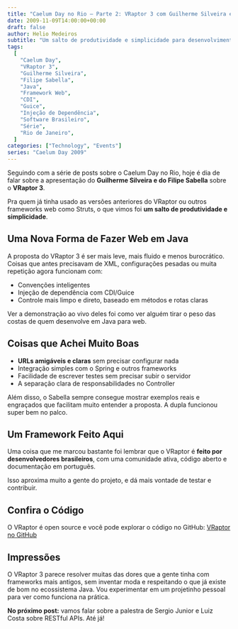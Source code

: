 ```yaml
---
title: "Caelum Day no Rio – Parte 2: VRaptor 3 com Guilherme Silveira e Filipe Sabella"
date: 2009-11-09T14:00:00+00:00
draft: false
author: Helio Medeiros
subtitle: "Um salto de produtividade e simplicidade para desenvolvimento web em Java"
tags:
  [
    "Caelum Day",
    "VRaptor 3",
    "Guilherme Silveira",
    "Filipe Sabella",
    "Java",
    "Framework Web",
    "CDI",
    "Guice",
    "Injeção de Dependência",
    "Software Brasileiro",
    "Série",
    "Rio de Janeiro",
  ]
categories: ["Technology", "Events"]
series: "Caelum Day 2009"
---
```


Seguindo com a série de posts sobre o Caelum Day no Rio, hoje é dia de falar sobre a apresentação do **Guilherme Silveira e do Filipe Sabella** sobre o **VRaptor 3**.

Pra quem já tinha usado as versões anteriores do VRaptor ou outros frameworks web como Struts, o que vimos foi **um salto de produtividade e simplicidade**.

## Uma Nova Forma de Fazer Web em Java

A proposta do VRaptor 3 é ser mais leve, mais fluido e menos burocrático.
Coisas que antes precisavam de XML, configurações pesadas ou muita repetição agora funcionam com:

- Convenções inteligentes
- Injeção de dependência com CDI/Guice
- Controle mais limpo e direto, baseado em métodos e rotas claras

Ver a demonstração ao vivo deles foi como ver alguém tirar o peso das costas de quem desenvolve em Java para web.

## Coisas que Achei Muito Boas

- **URLs amigáveis e claras** sem precisar configurar nada
- Integração simples com o Spring e outros frameworks
- Facilidade de escrever testes sem precisar subir o servidor
- A separação clara de responsabilidades no Controller

Além disso, o Sabella sempre consegue mostrar exemplos reais e engraçados que facilitam muito entender a proposta. A dupla funcionou super bem no palco.

## Um Framework Feito Aqui

Uma coisa que me marcou bastante foi lembrar que o VRaptor é **feito por desenvolvedores brasileiros**, com uma comunidade ativa, código aberto e documentação em português.

Isso aproxima muito a gente do projeto, e dá mais vontade de testar e contribuir.

## Confira o Código

O VRaptor é open source e você pode explorar o código no GitHub:
[VRaptor no GitHub](https://github.com/caelum/vraptor)

## Impressões

O VRaptor 3 parece resolver muitas das dores que a gente tinha com frameworks mais antigos, sem inventar moda e respeitando o que já existe de bom no ecossistema Java. Vou experimentar em um projetinho pessoal para ver como funciona na prática.

**No próximo post:** vamos falar sobre a palestra de Sergio Junior e Luiz Costa sobre RESTful APIs. Até já!
